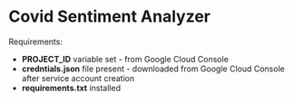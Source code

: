 # Covid Sentiment Analyzer

Requirements:

* **PROJECT_ID** variable set - from Google Cloud Console
* **credntials.json** file present - downloaded from Google Cloud Console after service account creation
* **requirements.txt** installed